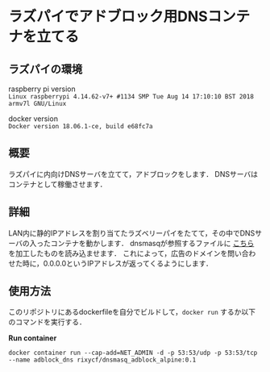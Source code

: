 ラズパイでアドブロック用DNSコンテナを立てる
====

ラズパイの環境
----
raspberry pi version  
`Linux raspberrypi 4.14.62-v7+ #1134 SMP Tue Aug 14 17:10:10 BST 2018 armv7l GNU/Linux`

docker version  
`Docker version 18.06.1-ce, build e68fc7a`


概要
----
ラズパイに内向けDNSサーバを立てて，アドブロックをします．
DNSサーバはコンテナとして稼働させます．

詳細
----
LAN内に静的IPアドレスを割り当てたラズベリーパイをたてて，その中でDNSサーバの入ったコンテナを動かします．
dnsmasqが参照するファイルに [こちら](https://warui.intaa.net/adhosts/hosts.txt) を加工したものを読み込ませます．
これによって，広告のドメインを問い合わせた時に，0.0.0.0というIPアドレスが返ってくるようにします．

使用方法
----
このリポジトリにあるdockerfileを自分でビルドして，`docker run` するか以下のコマンドを実行する．

__Run container__  
```
docker container run --cap-add=NET_ADMIN -d -p 53:53/udp -p 53:53/tcp --name adblock_dns rixycf/dnsmasq_adblock_alpine:0.1
```
